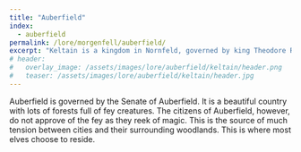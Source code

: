```yaml
---
title: "Auberfield"
index:
  - auberfield
permalink: /lore/morgenfell/auberfield/
excerpt: "Keltain is a kingdom in Nornfeld, governed by king Theodore Roster the IV. It is a bleak place with dangerous forests where all kinds of fearsome monsters prey on the weak."
# header:
#   overlay_image: /assets/images/lore/auberfield/keltain/header.png
#   teaser: /assets/images/lore/auberfield/keltain/header.jpg
---
```

Auberfield is governed by the Senate of Auberfield. It is a beautiful country with lots of forests full of fey creatures. The citizens of Auberfield, however, do not approve of the fey as they reek of magic. This is the source of much tension between cities and their surrounding woodlands. This is where most elves choose to reside.